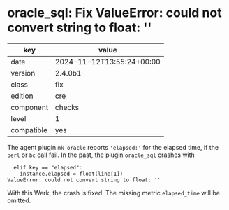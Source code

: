 [//]: # (werk v2)
# oracle_sql: Fix ValueError: could not convert string to float: ''

key        | value
---------- | ---
date       | 2024-11-12T13:55:24+00:00
version    | 2.4.0b1
class      | fix
edition    | cre
component  | checks
level      | 1
compatible | yes

The agent plugin `mk_oracle` reports `'elapsed:'` for the elapsed time, if the `perl` or `bc` call fail.
In the past, the plugin `oracle_sql` crashes with
```
  elif key == "elapsed":
    instance.elapsed = float(line[1])
ValueError: could not convert string to float: ''
```
With this Werk, the crash is fixed. The missing metric `elapsed_time` will be omitted.
